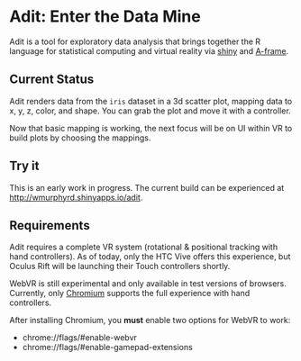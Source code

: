 # Adit: Enter the Data Mine

Adit is a tool for exploratory data analysis that brings together 
the R language for statistical computing and virtual reality via 
[shiny](https://shiny.rstudio.com/) and [A-frame](http://aframe.io).

## Current Status

Adit renders data from the `iris` dataset in a 3d scatter plot, mapping
data to x, y, z, color, and shape. You can grab the plot and move it
with a controller.

Now that basic mapping is working, the next focus will be on UI within VR
to build plots by choosing the mappings. 

## Try it

This is an early work in progress. The current build can be experienced at
http://wmurphyrd.shinyapps.io/adit. 

## Requirements
Adit requires a complete VR system (rotational & positional tracking with
hand controllers). As of today, only the HTC Vive offers this experience, 
but Oculus Rift will be launching their Touch controllers shortly.

WebVR is still experimental and only available in test versions of browsers. 
Currently, only [Chromium](https://webvr.info/get-chrome/) 
supports the full experience with hand controllers. 

After installing Chromium, you **must** enable two options for WebVR to work:

* chrome://flags/#enable-webvr
* chrome://flags/#enable-gamepad-extensions
  
